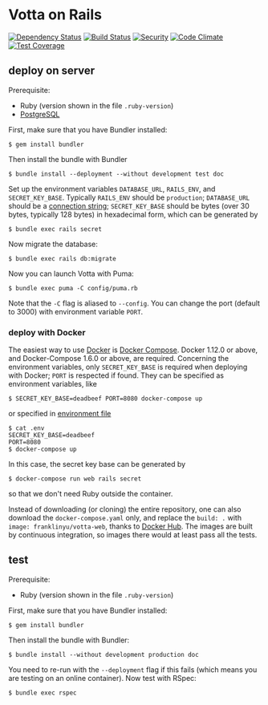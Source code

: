 # Votta on Rails

[![Dependency Status](https://gemnasium.com/badges/github.com/franklinyu/Votta-on-Rails.svg)](https://gemnasium.com/github.com/franklinyu/Votta-on-Rails)
[![Build Status](https://semaphoreci.com/api/v1/franklinyu/votta-on-rails/branches/master/badge.svg)](https://semaphoreci.com/franklinyu/votta-on-rails)
[![Security](https://hakiri.io/github/franklinyu/Votta-on-Rails/master.svg)](https://hakiri.io/github/franklinyu/Votta-on-Rails/master)
[![Code Climate](https://codeclimate.com/github/franklinyu/Votta-on-Rails/badges/gpa.svg)](https://codeclimate.com/github/franklinyu/Votta-on-Rails)
[![Test Coverage](https://codeclimate.com/github/franklinyu/Votta-on-Rails/badges/coverage.svg)](https://codeclimate.com/github/franklinyu/Votta-on-Rails/coverage)

## deploy on server

Prerequisite:

 * Ruby (version shown in the file `.ruby-version`)
 * [PostgreSQL][]

[PostgreSQL]: https://www.postgresql.org/download/

First, make sure that you have Bundler installed:

    $ gem install bundler

Then install the bundle with Bundler

    $ bundle install --deployment --without development test doc

Set up the environment variables `DATABASE_URL`, `RAILS_ENV`, and
`SECRET_KEY_BASE`. Typically `RAILS_ENV` should be `production`; `DATABASE_URL`
should be a [connection string][]; `SECRET_KEY_BASE` should be bytes (over 30
bytes, typically 128 bytes) in hexadecimal form, which can be generated by

    $ bundle exec rails secret

Now migrate the database:

    $ bundle exec rails db:migrate

Now you can launch Votta with Puma:

    $ bundle exec puma -C config/puma.rb

Note that the `-C` flag is aliased to `--config`. You can change the port
(default to 3000) with environment variable `PORT`.

[connection string]: https://www.postgresql.org/docs/9.6/static/libpq-connect.html#LIBPQ-CONNSTRING

### deploy with Docker

The easiest way to use [Docker][] is [Docker Compose][]. Docker 1.12.0 or above,
and Docker-Compose 1.6.0 or above, are required. Concerning the environment
variables, only `SECRET_KEY_BASE` is required when deploying with Docker; `PORT`
is respected if found. They can be specified as environment variables, like

    $ SECRET_KEY_BASE=deadbeef PORT=8080 docker-compose up

or specified in [environment file][]

    $ cat .env
    SECRET_KEY_BASE=deadbeef
    PORT=8080
    $ docker-compose up

[Docker]: https://www.docker.com/
[Docker Compose]: https://docs.docker.com/compose/
[environment file]: https://docs.docker.com/compose/env-file/

In this case, the secret key base can be generated by

    $ docker-compose run web rails secret

so that we don't need Ruby outside the container.

Instead of downloading (or cloning) the entire repository, one can also download
the `docker-compose.yaml` only, and replace the `build: .` with
`image: franklinyu/votta-web`, thanks to [Docker Hub]. The images are built by
continuous integration, so images there would at least pass all the tests.

[Docker Hub]: https://hub.docker.com/r/franklinyu/votta-web/

## test

Prerequisite:

 * Ruby (version shown in the file `.ruby-version`)

First, make sure that you have Bundler installed:

    $ gem install bundler

Then install the bundle with Bundler:

    $ bundle install --without development production doc

You need to re-run with the `--deployment` flag if this fails (which means you
are testing on an online container). Now test with RSpec:

    $ bundle exec rspec
